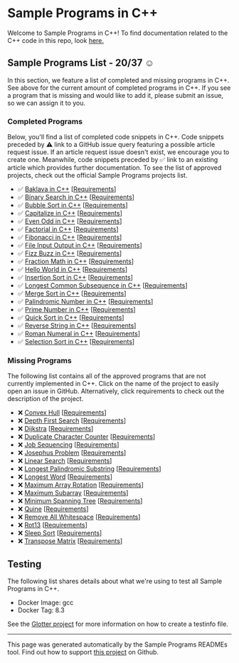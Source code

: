 # Sample Programs in C++

Welcome to Sample Programs in C++! To find documentation related to the C++ code in this repo, look [here.](https://sampleprograms.io/languages/c-plus-plus)

## Sample Programs List - 20/37 :relaxed:

In this section, we feature a list of completed and missing programs in C++. See above for the current amount of completed programs in C++. If you see a program that is missing and would like to add it, please submit an issue, so we can assign it to you.

### Completed Programs

Below, you'll find a list of completed code snippets in C++. Code snippets preceded by :warning: link to a GitHub issue query featuring a possible article request issue. If an article request issue doesn't exist, we encourage you to create one. Meanwhile, code snippets preceded by :white_check_mark: link to an existing article which provides further documentation. To see the list of approved projects, check out the official Sample Programs projects list.

- :white_check_mark: [Baklava in C++](https://sampleprograms.io/projects/baklava/c-plus-plus) [[Requirements](https://sampleprograms.io/projects/baklava)]
- :white_check_mark: [Binary Search in C++](https://sampleprograms.io/projects/binary-search/c-plus-plus) [[Requirements](https://sampleprograms.io/projects/binary-search)]
- :white_check_mark: [Bubble Sort in C++](https://sampleprograms.io/projects/bubble-sort/c-plus-plus) [[Requirements](https://sampleprograms.io/projects/bubble-sort)]
- :white_check_mark: [Capitalize in C++](https://sampleprograms.io/projects/capitalize/c-plus-plus) [[Requirements](https://sampleprograms.io/projects/capitalize)]
- :white_check_mark: [Even Odd in C++](https://sampleprograms.io/projects/even-odd/c-plus-plus) [[Requirements](https://sampleprograms.io/projects/even-odd)]
- :white_check_mark: [Factorial in C++](https://sampleprograms.io/projects/factorial/c-plus-plus) [[Requirements](https://sampleprograms.io/projects/factorial)]
- :white_check_mark: [Fibonacci in C++](https://sampleprograms.io/projects/fibonacci/c-plus-plus) [[Requirements](https://sampleprograms.io/projects/fibonacci)]
- :white_check_mark: [File Input Output in C++](https://sampleprograms.io/projects/file-input-output/c-plus-plus) [[Requirements](https://sampleprograms.io/projects/file-input-output)]
- :white_check_mark: [Fizz Buzz in C++](https://sampleprograms.io/projects/fizz-buzz/c-plus-plus) [[Requirements](https://sampleprograms.io/projects/fizz-buzz)]
- :white_check_mark: [Fraction Math in C++](https://sampleprograms.io/projects/fraction-math/c-plus-plus) [[Requirements](https://sampleprograms.io/projects/fraction-math)]
- :white_check_mark: [Hello World in C++](https://sampleprograms.io/projects/hello-world/c-plus-plus) [[Requirements](https://sampleprograms.io/projects/hello-world)]
- :white_check_mark: [Insertion Sort in C++](https://sampleprograms.io/projects/insertion-sort/c-plus-plus) [[Requirements](https://sampleprograms.io/projects/insertion-sort)]
- :white_check_mark: [Longest Common Subsequence in C++](https://sampleprograms.io/projects/longest-common-subsequence/c-plus-plus) [[Requirements](https://sampleprograms.io/projects/longest-common-subsequence)]
- :white_check_mark: [Merge Sort in C++](https://sampleprograms.io/projects/merge-sort/c-plus-plus) [[Requirements](https://sampleprograms.io/projects/merge-sort)]
- :white_check_mark: [Palindromic Number in C++](https://sampleprograms.io/projects/palindromic-number/c-plus-plus) [[Requirements](https://sampleprograms.io/projects/palindromic-number)]
- :white_check_mark: [Prime Number in C++](https://sampleprograms.io/projects/prime-number/c-plus-plus) [[Requirements](https://sampleprograms.io/projects/prime-number)]
- :white_check_mark: [Quick Sort in C++](https://sampleprograms.io/projects/quick-sort/c-plus-plus) [[Requirements](https://sampleprograms.io/projects/quick-sort)]
- :white_check_mark: [Reverse String in C++](https://sampleprograms.io/projects/reverse-string/c-plus-plus) [[Requirements](https://sampleprograms.io/projects/reverse-string)]
- :white_check_mark: [Roman Numeral in C++](https://sampleprograms.io/projects/roman-numeral/c-plus-plus) [[Requirements](https://sampleprograms.io/projects/roman-numeral)]
- :white_check_mark: [Selection Sort in C++](https://sampleprograms.io/projects/selection-sort/c-plus-plus) [[Requirements](https://sampleprograms.io/projects/selection-sort)]

### Missing Programs

The following list contains all of the approved programs that are not currently implemented in C++. Click on the name of the project to easily open an issue in GitHub. Alternatively, click requirements to check out the description of the project.

- :x: [Convex Hull](https://github.com/TheRenegadeCoder/sample-programs/issues/new?assignees=&labels=enhancement&template=code-snippet-request.md&title=Add+Convex+Hull+in+c-plus-plus) [[Requirements](https://sampleprograms.io/projects/convex-hull)]
- :x: [Depth First Search](https://github.com/TheRenegadeCoder/sample-programs/issues/new?assignees=&labels=enhancement&template=code-snippet-request.md&title=Add+Depth+First+Search+in+c-plus-plus) [[Requirements](https://sampleprograms.io/projects/depth-first-search)]
- :x: [Dijkstra](https://github.com/TheRenegadeCoder/sample-programs/issues/new?assignees=&labels=enhancement&template=code-snippet-request.md&title=Add+Dijkstra+in+c-plus-plus) [[Requirements](https://sampleprograms.io/projects/dijkstra)]
- :x: [Duplicate Character Counter](https://github.com/TheRenegadeCoder/sample-programs/issues/new?assignees=&labels=enhancement&template=code-snippet-request.md&title=Add+Duplicate+Character+Counter+in+c-plus-plus) [[Requirements](https://sampleprograms.io/projects/duplicate-character-counter)]
- :x: [Job Sequencing](https://github.com/TheRenegadeCoder/sample-programs/issues/new?assignees=&labels=enhancement&template=code-snippet-request.md&title=Add+Job+Sequencing+in+c-plus-plus) [[Requirements](https://sampleprograms.io/projects/job-sequencing)]
- :x: [Josephus Problem](https://github.com/TheRenegadeCoder/sample-programs/issues/new?assignees=&labels=enhancement&template=code-snippet-request.md&title=Add+Josephus+Problem+in+c-plus-plus) [[Requirements](https://sampleprograms.io/projects/josephus-problem)]
- :x: [Linear Search](https://github.com/TheRenegadeCoder/sample-programs/issues/new?assignees=&labels=enhancement&template=code-snippet-request.md&title=Add+Linear+Search+in+c-plus-plus) [[Requirements](https://sampleprograms.io/projects/linear-search)]
- :x: [Longest Palindromic Substring](https://github.com/TheRenegadeCoder/sample-programs/issues/new?assignees=&labels=enhancement&template=code-snippet-request.md&title=Add+Longest+Palindromic+Substring+in+c-plus-plus) [[Requirements](https://sampleprograms.io/projects/longest-palindromic-substring)]
- :x: [Longest Word](https://github.com/TheRenegadeCoder/sample-programs/issues/new?assignees=&labels=enhancement&template=code-snippet-request.md&title=Add+Longest+Word+in+c-plus-plus) [[Requirements](https://sampleprograms.io/projects/longest-word)]
- :x: [Maximum Array Rotation](https://github.com/TheRenegadeCoder/sample-programs/issues/new?assignees=&labels=enhancement&template=code-snippet-request.md&title=Add+Maximum+Array+Rotation+in+c-plus-plus) [[Requirements](https://sampleprograms.io/projects/maximum-array-rotation)]
- :x: [Maximum Subarray](https://github.com/TheRenegadeCoder/sample-programs/issues/new?assignees=&labels=enhancement&template=code-snippet-request.md&title=Add+Maximum+Subarray+in+c-plus-plus) [[Requirements](https://sampleprograms.io/projects/maximum-subarray)]
- :x: [Minimum Spanning Tree](https://github.com/TheRenegadeCoder/sample-programs/issues/new?assignees=&labels=enhancement&template=code-snippet-request.md&title=Add+Minimum+Spanning+Tree+in+c-plus-plus) [[Requirements](https://sampleprograms.io/projects/minimum-spanning-tree)]
- :x: [Quine](https://github.com/TheRenegadeCoder/sample-programs/issues/new?assignees=&labels=enhancement&template=code-snippet-request.md&title=Add+Quine+in+c-plus-plus) [[Requirements](https://sampleprograms.io/projects/quine)]
- :x: [Remove All Whitespace](https://github.com/TheRenegadeCoder/sample-programs/issues/new?assignees=&labels=enhancement&template=code-snippet-request.md&title=Add+Remove+All+Whitespace+in+c-plus-plus) [[Requirements](https://sampleprograms.io/projects/remove-all-whitespace)]
- :x: [Rot13](https://github.com/TheRenegadeCoder/sample-programs/issues/new?assignees=&labels=enhancement&template=code-snippet-request.md&title=Add+Rot13+in+c-plus-plus) [[Requirements](https://sampleprograms.io/projects/rot13)]
- :x: [Sleep Sort](https://github.com/TheRenegadeCoder/sample-programs/issues/new?assignees=&labels=enhancement&template=code-snippet-request.md&title=Add+Sleep+Sort+in+c-plus-plus) [[Requirements](https://sampleprograms.io/projects/sleep-sort)]
- :x: [Transpose Matrix](https://github.com/TheRenegadeCoder/sample-programs/issues/new?assignees=&labels=enhancement&template=code-snippet-request.md&title=Add+Transpose+Matrix+in+c-plus-plus) [[Requirements](https://sampleprograms.io/projects/transpose-matrix)]

## Testing

The following list shares details about what we're using to test all Sample Programs in C++.

- Docker Image: gcc
- Docker Tag: 8.3

See the [Glotter project](https://github.com/auroq/glotter) for more information on how to create a testinfo file.

---

This page was generated automatically by the Sample Programs READMEs tool. Find out how to support [this project](https://github.com/TheRenegadeCoder/sample-programs-readmes) on Github.